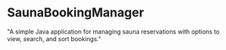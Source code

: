 # SaunaBookingManager
"A simple Java application for managing sauna reservations with options to view, search, and sort bookings."
